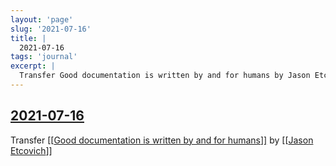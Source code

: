```yaml
---
layout: 'page'
slug: '2021-07-16'
title: |
  2021-07-16
tags: 'journal'
excerpt: |
  Transfer Good documentation is written by and for humans by Jason Etcovich
---
```


<h2 class="text-3xl font-semibold mb-4"><a class="rounded-sm focus:outline-none focus:ring-2 focus:ring-offset-2 dark:focus:ring-offset-gray-900 dark:focus:ring-pink-400 focus:ring-pink-700" href="/journals/2021-07-16">2021-07-16</a></h2>

<div class="space-y-3">
<div class="element-block ml-0"><div class="flex-1">Transfer <a class="text-teal-700 dark:text-teal-400 rounded-sm group focus:outline-none focus:ring-2 focus:ring-offset-2 dark:focus:ring-offset-gray-900 dark:focus:ring-pink-400 focus:ring-pink-700" href="/pages/good-documentation-is-written-by-and-for-humans"><span class="text-gray-300 dark:text-gray-500 group-hover:text-teal-900">[[</span>Good documentation is written by and for humans<span class="text-gray-300 dark:text-gray-500 group-hover:text-teal-900">]]</span></a> by <a class="text-teal-700 dark:text-teal-400 rounded-sm group focus:outline-none focus:ring-2 focus:ring-offset-2 dark:focus:ring-offset-gray-900 dark:focus:ring-pink-400 focus:ring-pink-700" href="/pages/jason-etcovich"><span class="text-gray-300 dark:text-gray-500 group-hover:text-teal-900">[[</span>Jason Etcovich<span class="text-gray-300 dark:text-gray-500 group-hover:text-teal-900">]]</span></a></div></div>
</div>


